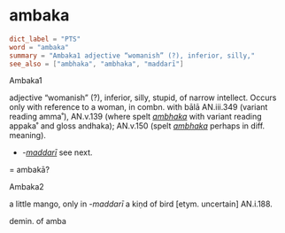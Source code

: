 # ambaka

``` toml
dict_label = "PTS"
word = "ambaka"
summary = "Ambaka1 adjective “womanish” (?), inferior, silly,"
see_also = ["ambhaka", "ambhaka", "maddarī"]
```

Ambaka1

adjective “womanish” (?), inferior, silly, stupid, of narrow intellect. Occurs only with reference to a woman, in combn. with bālā AN.iii.349 (variant reading amma˚), AN.v.139 (where spelt *[ambhaka](ambhaka.md)* with variant reading appaka˚ and gloss andhaka); AN.v.150 (spelt *[ambhaka](ambhaka.md)* perhaps in diff. meaning).

* *\-[maddarī](maddarī.md)* see next.

= ambakā?

Ambaka2

a little mango, only in *\-maddarī* a kiṇd of bird [etym. uncertain] AN.i.188.

demin. of amba

